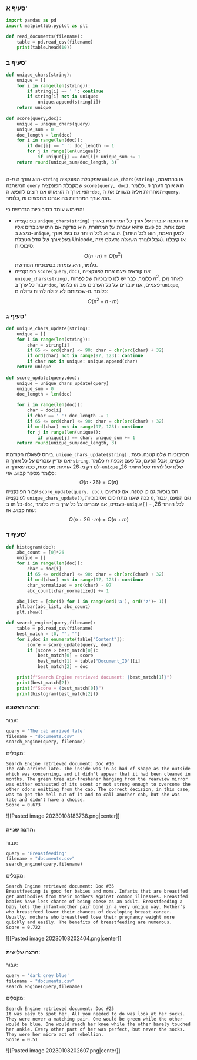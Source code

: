 ### סעיף א'
```python
import pandas as pd
import matplotlib.pyplot as plt

def read_documents(filename):
    table = pd.read_csv(filename)
    print(table.head(10))
```
### סעיף ב'
```python
def unique_chars(string):
    unique = []
    for i in range(len(string)):
        if string[i] == ' ': continue
        if string[i] not in unique:
	        unique.append(string[i])
    return unique
    
def score(query,doc):
    unique = unique_chars(query)
    unique_sum = 0
    doc_length = len(doc)
    for i in range(len(doc)):
        if doc[i] == ' ': doc_length -= 1
        for j in range(len(unique)):
            if unique[j] == doc[i]: unique_sum += 1
    return round(unique_sum/doc_length, 3)
   
```
ה-$n$ הוא אורך ה-`string` שמקבלת הפונקציה `unique_chars(string)` או בהתאמה, המשתנה `query` שמקבלת הפונקציה `score(query, doc)`. כלומר, $n$ הוא אורך הערך אותו אנו רוצים לחפש.
ה-$m$ הוא אורך ה-`doc`, המחרוזת אליה משווים את ה-`query`. כלומר, $m$ הוא אורך המחרוזת בה אנחנו מחפשים.

המימוש עומד בסיבוכיות הנדרשת כי:
- בפונקצייה `unique_chars(string)` התוכנה עוברת על אורך כל המחרוזת באורך $n$ פעם אחת. כל פעם שהיא עוברת על המחזורת, היא בודקת אם התו שעוברים אליו נמצא ב-`unique`, שהוא לכל היותר גם בעל אורך $n$. (למען האמת, הוא לכל היותר בעל אורך של גודל הטבלת Unicode, אבל לצורך השאלה נתעלם מזה). אז קיבלנו סיבוכיות:
	$$O(n\cdot n)=O(n^{2})$$
	כלומר, היא עומדת בסיבוכיות הנדרשת.
- בפונקצייה `score(query,doc)`, אנו קוראים פעם אחת לפונקצייה `unique_chars(string)`, כלומר, כבר יש לנו סיבוכיות של לפחות $n^{2}$. לאחר מכן עבור כל ערך ב-`doc`, כלומר $m$ פעמים, אנו עוברים על כל הערכים שב-`unique`, שכמותם לא יכולה להיות גדולה מ-$n$. כלומר:
	$$O(n^{2}+n\cdot m)$$

### סעיף ג'
```python
def unique_chars_update(string):
    unique = []
    for i in range(len(string)):
        char = string[i]
        if 65 <= ord(char) <= 90: char = chr(ord(char) + 32)
        if ord(char) not in range(97, 123): continue
        if char not in unique: unique.append(char)
    return unique
    
def score_update(query,doc):
    unique = unique_chars_update(query)
    unique_sum = 0
    doc_length = len(doc)

    for i in range(len(doc)):
        char = doc[i]
        if char == ' ': doc_length -= 1
        if 65 <= ord(char) <= 90: char = chr(ord(char) + 32)
        if ord(char) not in range(97, 123): continue
        for j in range(len(unique)):
            if unique[j] == char: unique_sum += 1
    return round(unique_sum/doc_length, 3)
```

ביחס לשאלה הקודמת, `unique_chars_update(string)` , הסיבוכיות שלנו קטנה. כעת אנו עדיין עוברים על כל אורך ה-`string`, כלומר $n$ פעמים, אבל הפעם, כל פעם אכפת לנו רק מ-26 אותיות מסוימות, ככה שאורך ה-`unique` שלנו יכל להיות לכל היותר 26, כלומר מספר קבוע. אזי:
$$O(n\cdot 26)=O(n)$$
עבור הפונקציה `score_update(query, doc)`, הסיבוכיות גם כן קטנה. אנו קוראים לפונקציה `unique_chars_update()`, ככה שאנו מתחילים מסיבוכיות $n$, וגם הפעם, עבור כל תו ב-`doc`, כלומר $m$ פעמים, אנו עוברים על כל ערך ב-`unique[]` - לכל היותר 26, שזה קבוע. אז:
$$O(n+26\cdot m)=O(n+m)$$

### סעיף ד'
```python
def histogram(doc):
    abc_count = [0]*26
    unique = []
    for i in range(len(doc)):
        char = doc[i]
        if 65 <= ord(char) <= 90: char = chr(ord(char) + 32)
        if ord(char) not in range(97, 123): continue
        char_normalized = ord(char) - 97
        abc_count[char_normalized] += 1

    abc_list = [chr(i) for i in range(ord('a'), ord('z')+ 1)]
    plt.bar(abc_list, abc_count)
    plt.show()

def search_engine(query,filename):
    table = pd.read_csv(filename)
    best_match = [0, "", ""]
    for i,doc in enumerate(table["Content"]):
        score = score_update(query, doc)
        if (score > best_match[0]):
            best_match[0] = score
            best_match[1] = table["Document_ID"][i]
            best_match[2] = doc

    print(f"Search Engine retrieved document: {best_match[1]}")
    print(best_match[2])
    print(f"Score = {best_match[0]}")
    print(histogram(best_match[2]))
```
#### הרצה ראשונה:
עבור:
```python
query = 'The cab arrived late'
filename = "documents.csv"
search_engine(query, filename)
```
מקבלים:
```
Search Engine retrieved document: Doc #10
The cab arrived late. The inside was in as bad of shape as the outside which was concerning, and it didn't appear that it had been cleaned in months. The green tree air-freshener hanging from the rearview mirror was either exhausted of its scent or not strong enough to overcome the other odors emitting from the cab. The correct decision, in this case, was to get the hell out of it and to call another cab, but she was late and didn't have a choice.
Score = 0.673
```
![[Pasted image 20230108183738.png|center]]

#### הרצה שנייה:
עבור:
```python
query = 'Breastfeeding'
filename = "documents.csv"
search_engine(query,filename)
```
מקבלים:
```
Search Engine retrieved document: Doc #35
Breastfeeding is good for babies and moms. Infants that are breastfed get antibodies from their mothers against common illnesses. Breastfed babies have less chance of being obese as an adult. Breastfeeding a baby lets the infant-mother pair bond in a very unique way. Mother’s who breastfeed lower their chances of developing breast cancer. Usually, mothers who breastfeed lose their pregnancy weight more quickly and easily. The benefits of breastfeeding are numerous.
Score = 0.722
```
![[Pasted image 20230108202404.png|center]]
#### הרצה שלישית:
עבור:
```python
query = 'dark grey blue'
filename = "documents.csv"
search_engine(query,filename)
```
מקבלים:
```
Search Engine retrieved document: Doc #25
It was easy to spot her. All you needed to do was look at her socks. They were never a matching pair. One would be green while the other would be blue. One would reach her knee while the other barely touched her ankle. Every other part of her was perfect, but never the socks. They were her micro act of rebellion.
Score = 0.51
```
![[Pasted image 20230108202607.png|center]]